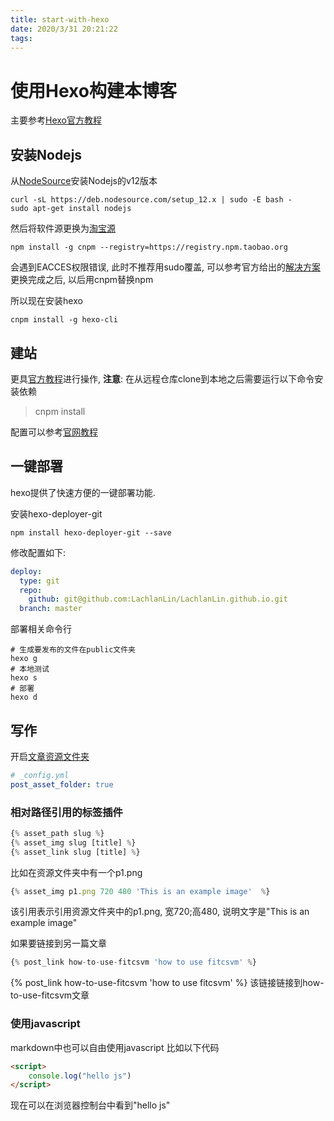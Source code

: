 ```yaml
---
title: start-with-hexo
date: 2020/3/31 20:21:22
tags:
---
```

# 使用Hexo构建本博客

主要参考[Hexo官方教程](https://hexo.io/zh-cn/docs/)

## 安装Nodejs

从[NodeSource](https://github.com/nodesource/distributions)安装Nodejs的v12版本

```shell
curl -sL https://deb.nodesource.com/setup_12.x | sudo -E bash -
sudo apt-get install nodejs
```

然后将软件源更换为[淘宝源](https://developer.aliyun.com/mirror/NPM?from=tnpm)

```shell
npm install -g cnpm --registry=https://registry.npm.taobao.org
```

会遇到EACCES权限错误, 此时不推荐用sudo覆盖, 可以参考官方给出的[解决方案](https://docs.npmjs.com/resolving-eacces-permissions-errors-when-installing-packages-globally)
更换完成之后, 以后用cnpm替换npm

所以现在安装hexo

```shell
cnpm install -g hexo-cli
```

## 建站

更具[官方教程](https://hexo.io/zh-cn/docs/setup)进行操作, **注意**: 在从远程仓库clone到本地之后需要运行以下命令安装依赖
>cnpm install

配置可以参考[官网教程](https://hexo.io/zh-cn/docs/configuration)

## 一键部署

hexo提供了快速方便的一键部署功能.

安装hexo-deployer-git

```shell
npm install hexo-deployer-git --save
```

修改配置如下:

```yaml
deploy:
  type: git
  repo:
    github: git@github.com:LachlanLin/LachlanLin.github.io.git
  branch: master
```

部署相关命令行

```shell
# 生成要发布的文件在public文件夹
hexo g
# 本地测试
hexo s
# 部署
hexo d
```

## 写作

开启[文章资源文件夹](https://hexo.io/zh-cn/docs/asset-folders)

```yaml
# _config.yml
post_asset_folder: true
```

### 相对路径引用的标签插件

```javascript
{% asset_path slug %}
{% asset_img slug [title] %}
{% asset_link slug [title] %}
```

比如在资源文件夹中有一个p1.png

```javascript
{% asset_img p1.png 720 480 'This is an example image'  %}
```

该引用表示引用资源文件夹中的p1.png, 宽720;高480, 说明文字是"This is an example image"

如果要链接到另一篇文章

```javascript
{% post_link how-to-use-fitcsvm 'how to use fitcsvm' %}
```

{% post_link how-to-use-fitcsvm 'how to use fitcsvm' %}
该链接链接到how-to-use-fitcsvm文章

### 使用javascript

markdown中也可以自由使用javascript
比如以下代码

```html
<script>
    console.log("hello js")
</script>
```

<script>
    console.log("hello js")
</script>

现在可以在浏览器控制台中看到"hello js"
